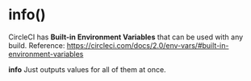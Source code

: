 # info()

CircleCI has **Built-in Environment Variables** that can be used with any build. Reference: https://circleci.com/docs/2.0/env-vars/#built-in-environment-variables

**info** Just outputs values for all of them at once.
